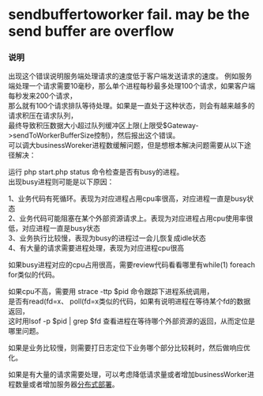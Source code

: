 # sendbuffertoworker fail. may be the send buffer are overflow

### 说明

出现这个错误说明服务端处理请求的速度低于客户端发送请求的速度。 例如服务端处理一个请求需要10毫秒，那么单个进程每秒最多处理100个请求，如果客户端每秒发来200个请求，  
那么就有100个请求排队等待处理。如果是一直处于这种状态，则会有越来越多的请求积压在请求队列，  
最终导致积压数据大小超过队列缓冲区上限(上限受$Gateway->sendToWorkerBufferSize控制)，然后报出这个错误。  
可以调大businessWoreker进程数缓解问题，但是想根本解决问题需要从以下途径解决：  

运行 php start.php status 命令检查是否有busy的进程。  
出现busy进程则可能是以下原因：

  
1、业务代码有死循环。表现为对应进程占用cpu率很高，对应进程一直是busy状态  
2、业务代码可能阻塞在某个外部资源请求上。表现为对应进程占用cpu使用率很低，对应进程一直是busy状态  
3、业务执行比较慢，表现为busy的进程过一会儿恢复成idle状态  
4、有大量的请求需要进程处理，表现为对应进程cpu很高  

如果busy进程对应的cpu占用很高，需要review代码看看哪里有while(1) foreach for类似的代码。 

 
如果cpu不高，需要用 strace -ttp $pid 命令跟踪下进程系统调用，  
是否有read(fd=x、 poll(fd=x类似的代码，如果有说明进程在等待某个fd的数据返回，  
这时用lsof -p $pid | grep $fd 查看进程在等待哪个外部资源的返回，从而定位是哪里问题。  

如果是业务比较慢，则需要打日志定位下业务哪个部分比较耗时，然后做响应优化。  

如果是有大量的请求需要处理，可以考虑降低请求量或者增加businessWorker进程数量或者增加服务器[分布式部署](https://doc2.workerman.net/gateway-worker-separation.html)。

